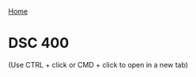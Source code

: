 [Home](https://llmechling.github.io/lara_mechling.github.io/)

# DSC 400

(Use CTRL + click or CMD + click to open in a new tab)


